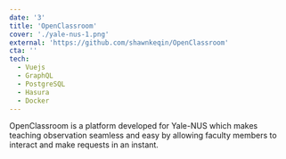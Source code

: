 ```yaml
---
date: '3'
title: 'OpenClassroom'
cover: './yale-nus-1.png'
external: 'https://github.com/shawnkeqin/OpenClassroom'
cta: ''
tech:
  - Vuejs
  - GraphQL
  - PostgreSQL
  - Hasura
  - Docker
---
```


OpenClassroom is a platform developed for Yale-NUS which makes teaching observation seamless and easy by allowing faculty members to interact and make requests in an instant.
